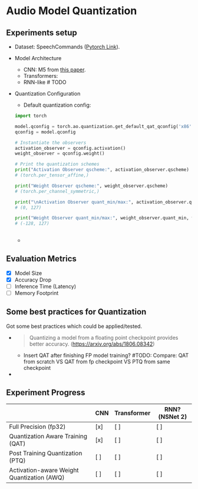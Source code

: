 # Audio Model Quantization

## Experiments setup

- Dataset: SpeechCommands ([Pytorch Link](https://pytorch.org/audio/main/generated/torchaudio.datasets.SPEECHCOMMANDS.html)).

- Model Architecture

    - CNN: M5 from [this paper](https://arxiv.org/abs/1610.00087).
    - Transformers: 
    - RNN-like # TODO

- Quantization Configuration

    - Default quantization config: 

    ``` Python
    import torch

    model.qconfig = torch.ao.quantization.get_default_qat_qconfig('x86')
    qconfig = model.qconfig

    # Instantiate the observers
    activation_observer = qconfig.activation()
    weight_observer = qconfig.weight()

    # Print the quantization schemes
    print("Activation Observer qscheme:", activation_observer.qscheme) 
    # (torch.per_tensor_affine,)

    print("Weight Observer qscheme:", weight_observer.qscheme) 
    # (torch.per_channel_symmetric,)

    print("\nActivation Observer quant_min/max:", activation_observer.quant_min, activation_observer.quant_max) 
    # (0, 127)

    print("Weight Observer quant_min/max:", weight_observer.quant_min, weight_observer.quant_max) 
    # (-128, 127)
            
    ```

    - 

## Evaluation Metrics

- [x] Model Size
- [x] Accuracy Drop
- [ ] Inference Time (Latency)
- [ ] Memory Footprint

## Some best practices for Quantization

Got some best practices which could be applied/tested.

- > Quantizing a model from a floating point checkpoint provides better accuracy. 
(https://arxiv.org/abs/1806.08342) 

    - Insert QAT after finishing FP model training? 
        #TODO: Compare: QAT from scratch VS QAT from fp checkpoint VS PTQ from same checkpoint

- 

## Experiment Progress

|  | CNN | Transformer | RNN?(NSNet 2) |
| ---- | ---- | ---- | ---- |
| Full Precision (fp32) | [x] | [ ] | [ ] |
| Quantization Aware Training (QAT) | [x] | [ ] | [ ] |
| Post Training Quantization (PTQ) | [ ] | [ ] | [ ] |
| Activation-aware Weight Quantization (AWQ) | [ ] | [ ] | [ ] |

